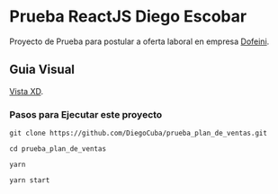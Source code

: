 # Prueba ReactJS Diego Escobar

Proyecto de Prueba para postular a oferta laboral en empresa [Dofeini](https://dofleini.com/).

## Guia Visual

[Vista XD](https://xd.adobe.com/view/43606cbf-d39c-4378-ba1d-064f91c41488-1633/).

### Pasos para Ejecutar este proyecto

`git clone https://github.com/DiegoCuba/prueba_plan_de_ventas.git`

`cd prueba_plan_de_ventas`

`yarn`

`yarn start`
